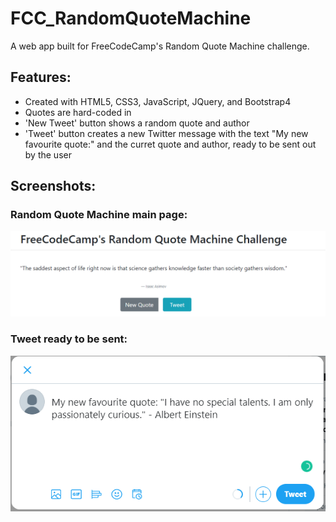 # FCC_RandomQuoteMachine

A web app built for FreeCodeCamp's Random Quote Machine challenge.

## Features:

- Created with HTML5, CSS3, JavaScript, JQuery, and Bootstrap4
- Quotes are hard-coded in
- 'New Tweet' button shows a random quote and author
- 'Tweet' button creates a new Twitter message with the text "My new favourite quote:" and the curret quote and author, ready to be sent out by the user


## Screenshots:

### Random Quote Machine main page:
![FCC Random Quote Machine main page](https://github.com/KrisztinaPap/FCC_RandomQuoteMachine/blob/master/src/RandomQuoteMachine1.PNG "FCC Random Quote Machine main page")

### Tweet ready to be sent:
![FCC Random Quote Machine Twitter window](https://github.com/KrisztinaPap/FCC_RandomQuoteMachine/blob/master/src/RandomQuoteMachine2.PNG "FCC Random Quote Machine Twitter window")
